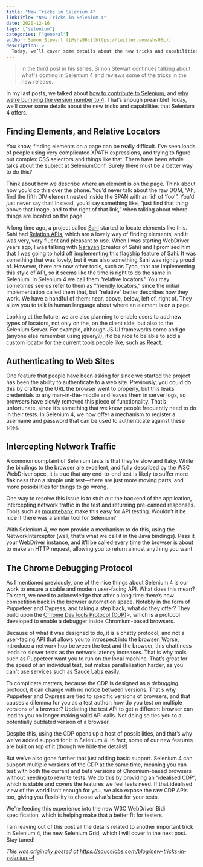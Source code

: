 ```yaml
---
title: "New Tricks in Selenium 4"
linkTitle: "New Tricks in Selenium 4"
date: 2020-12-16
tags: ["selenium"]
categories: ["general"]
author: Simon Stewart ([@shs96c](https://twitter.com/shs96c))
description: >
  Today, we’ll cover some details about the new tricks and capabilities that Selenium 4 offers.
---
```



>In the third post in his series, Simon Stewart continues talking about what's coming in 
>Selenium 4 and reviews some of the tricks in the new release. 

In my last posts, we talked about 
[how to contribute to Selenium](/blog/2020/what-is-coming-in-selenium-4-how-can-i-contribute), and 
[why we’re bumping the version number to 4](/blog/2020/what-is-coming-in-selenium-4-why-the-major-version-bump). 
That’s enough preamble! Today, we’ll cover some details about the new tricks and capabilities 
that Selenium 4 offers.

## Finding Elements, and Relative Locators

You know, finding elements on a page can be really difficult. I've seen loads of people using
very complicated XPATH expressions, and trying to figure out complex CSS selectors and things 
like that. There have been whole talks about the subject at SeleniumConf. Surely there must
be a better way to do this?

Think about how we describe where an element is on the page. Think about how you’d do this
over the phone. You’d never talk about the raw DOM, “Ah, find the fifth DIV element nested
inside the SPAN with an ‘id’ of ‘foo’”. You’d just never say that! Instead, you’d say 
something like, “just find that thing above that image, and to the right of that link,” 
when talking about where things are located on the page.

A long time ago, a project called [Sahi](https://sahipro.com) started to locate elements 
like this. Sahi had [Relation APIs](https://sahipro.com/docs/sahi-apis/accessor-api-basics.html#Use%20of%20Positional%20Relation%20APIs), which are a lovely way of finding elements, 
and it was very, very fluent and pleasant to use. When I was starting WebDriver years ago, 
I was talking with [Narayan](https://twitter.com/narayanraman) (creator of Sahi) and I 
promised him that I was going to hold off implementing this flagship feature of Sahi. It 
was something that was lovely, but it was also something Sahi was rightly proud of. However, 
there are now other tools, such as Tyco, that are implementing this style of API, so it 
seems like the time is right to do the same in Selenium. In Selenium 4 we call them 
“relative locators.” You may sometimes see us refer to them as “friendly locators,” since the 
initial implementation called them that, but “relative” better describes how they work. We 
have a handful of them: near, above, below, left of, right of. They allow you to talk in human 
language about where an element is on a page.

Looking at the future, we are also planning to enable users to add new types of locators, 
not only on the, on the client side, but also to the Selenium Server. For example, although 
JS UI frameworks come and go (anyone else remember using jquery?), it’d be nice to be able 
to add a custom locator for the current tools people like, such as React.

## Authenticating to Web Sites

One feature that people have been asking for since we started the project has been the ability 
to authenticate to a web site. Previously, you could do this by crafting the URL the browser 
went to properly, but this leaks credentials to any man-in-the-middle and leaves them in server 
logs, so browsers have slowly removed this piece of functionality. That’s unfortunate, since 
it’s something that we know people frequently need to do in their tests. In Selenium 4, we 
now offer a mechanism to register a username and password that can be used to authenticate against these sites.

## Intercepting Network Traffic

A common complaint of Selenium tests is that they’re slow and flaky. While the bindings to the 
browser are excellent, and fully described by the W3C WebDriver spec, it is true that any end-to-end 
test is likely to suffer more flakiness than a simple unit test—there are just more moving parts, 
and more possibilities for things to go wrong.

One way to resolve this issue is to stub out the backend of the application, intercepting network 
traffic in the test and returning pre-canned responses. Tools such as [mountebank](http://www.mbtest.org) 
make this easy for API testing. Wouldn’t it be nice if there was a similar tool for Selenium?

With Selenium 4, we now provide a mechanism to do this, using the NetworkInterceptor (well, that’s 
what we call it in the Java bindings). Pass it your WebDriver instance, and it’ll be called every time 
the browser is about to make an HTTP request, allowing you to return almost anything you want

## The Chrome Debugging Protocol

As I mentioned previously, one of the nice things about Selenium 4 is our work to ensure a stable 
and modern user-facing API. What does this mean? To start, we need to acknowledge that after a long 
time there’s now competition back in the browser automation space. Notably in the form of Puppeteer 
and Cypress, and taking a step back, what do they offer? They build upon the 
[Chrome DevTools Protocol (CDP)](https://chromedevtools.github.io/devtools-protocol/)>, which is a 
protocol developed to enable a debugger inside Chromium-based browsers.

Because of what it was designed to do, it is a chatty protocol, and not a user-facing API that 
allows you to introspect into the browser. Worse, introduce a network hop between the test and the 
browser, this chattiness leads to slower tests as the network latency increases. That is why tools 
such as Puppeteer want you to run on the local machine. That’s great for the speed of an individual 
test, but makes parallelisation harder, as you can't use services such as Sauce Labs easily.

To complicate matters, because the CDP is designed as a _debugging_ protocol, it can change with no 
notice between versions. That’s why Puppeteer and Cypress are tied to specific versions of browsers, 
and that causes a dilemma for you as a test author: how do you test on multiple versions of a browser? 
Updating the test API to get a different browser can lead to you no longer making valid API calls. 
Not doing so ties you to a potentially outdated version of a browser.

Despite this, using the CDP opens up a host of possibilities, and that’s why we’ve added support 
for it in Selenium 4. In fact, some of our new features are built on top of it (though we hide the details!)

But we’ve also gone further that just adding basic support. Selenium 4 can support multiple versions 
of the CDP at the same time, meaning you can test with both the current and beta versions of Chromium-based 
browsers without needing to rewrite tests. We do this by providing an “idealised CDP”, which is 
stable and covers the features we feel tests need. If that idealised view of the world isn’t enough 
for you, we also expose the raw CDP APIs too, giving you flexibility to choose what’s best for your tests.

We’re feeding this experience into the new W3C WebDriver Bidi specification, which is helping make that 
a better fit for testers.

I am leaving out of this post all the details related to another important trick in Selenium 4, the new 
Selenium Grid, which I will cover in the next post. Stay tuned!


*This was originally posted at https://saucelabs.com/blog/new-tricks-in-selenium-4*
